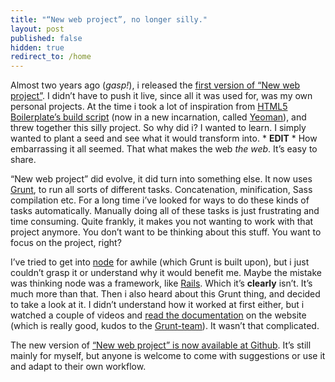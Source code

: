 ```yaml
---
title: "“New web project”, no longer silly."
layout: post
published: false
hidden: true
redirect_to: /home
---
```


Almost two years ago (*gasp!*), i released the [first version of “New
web project”](/new-webproject/). I didn’t have to push it live, since
all it was used for, was my own personal projects. At the time i took a
lot of inspiration from [HTML5 Boilerplate’s build
script](https://github.com/h5bp/ant-build-script) (now in a new
incarnation, called [Yeoman](http://yeoman.io/)), and threw together
this silly project. So why did i? I wanted to learn. I simply wanted to
plant a seed and see what it would transform into. \* **EDIT** \* How
embarrassing it all seemed. That what makes the web *the web*. It’s easy
to share.

“New web project” did evolve, it did turn into something else. It now
uses [Grunt](http://gruntjs.com/), to run all sorts of different tasks.
Concatenation, minification, Sass compilation etc. For a long time i’ve
looked for ways to do these kinds of tasks automatically. Manually doing
all of these tasks is just frustrating and time consuming. Quite
frankly, it makes you not wanting to work with that project anymore. You
don’t want to be thinking about this stuff. You want to focus on the
project, right?

I’ve tried to get into [node](http://nodejs.org) for awhile (which Grunt
is built upon), but i just couldn’t grasp it or understand why it would
benefit me. Maybe the mistake was thinking node was a framework, like
[Rails](http://rubyonrails.org). Which it’s **clearly** isn’t. It’s much
more than that. Then i also heard about this Grunt thing, and decided to
take a look at it. I didn’t understand how it worked at first either,
but i watched a couple of videos and [read the
documentation](http://gruntjs.com/getting-started) on the website (which
is really good, kudos to the
[Grunt-team](https://github.com/gruntjs/grunt/contributors)). It wasn’t
that complicated.

The new version of [“New web project” is now available at
Github](https://github.com/carlrafting/new-web-project). It’s still
mainly for myself, but anyone is welcome to come with suggestions or use
it and adapt to their own workflow.
